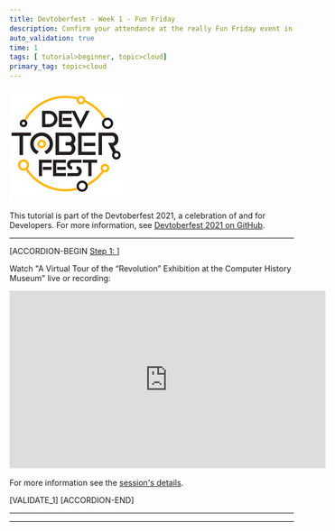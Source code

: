 ```yaml
---
title: Devtoberfest - Week 1 - Fun Friday
description: Confirm your attendance at the really Fun Friday event in week 1.
auto_validation: true
time: 1
tags: [ tutorial>beginner, topic>cloud]
primary_tag: topic>cloud
---
```


![Devtoberfest](Devtoberfest.jpg)

This tutorial is part of the Devtoberfest 2021, a celebration of and for Developers. For more information, see [Devtoberfest 2021 on GitHub](https://github.com/SAP-samples/devtoberfest-2021).

---

[ACCORDION-BEGIN [Step 1: ](Watch "A Virtual Tour of the “Revolution” Exhibition at the Computer History Museum")]

Watch "A Virtual Tour of the “Revolution” Exhibition at the Computer History Museum" live or recording: </br>

<iframe width="560" height="315" src="https://www.youtube.com/embed/QECsPXQBP3E" frameborder="0" allow="accelerometer; autoplay; clipboard-write; encrypted-media; gyroscope; picture-in-picture" allowfullscreen></iframe>

For more information see the [session's details](https://github.com/SAP-samples/devtoberfest-2021/tree/main/topics/Week1_Welcome#a-virtual-tour-of-the-revolution-exhibition-at-the-computer-history-museum-by-dag-spicer-senior-curator).


[VALIDATE_1]
[ACCORDION-END]

---

---
